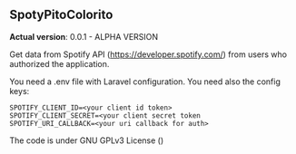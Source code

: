 SpotyPitoColorito
-

**Actual version**: 0.0.1 - ALPHA VERSION

Get data from Spotify API (https://developer.spotify.com/) from users who authorized the application.


You need a .env file with Laravel configuration.
You need also the config keys:

```
SPOTIFY_CLIENT_ID=<your client id token>
SPOTIFY_CLIENT_SECRET=<your client secret token
SPOTIFY_URI_CALLBACK=<your uri callback for auth>
```

The code is under GNU GPLv3 License ()



